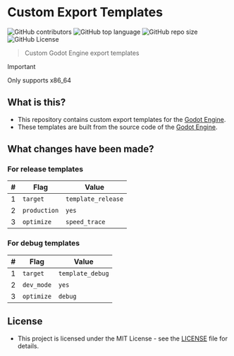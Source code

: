 # Custom Export Templates

![GitHub contributors](https://img.shields.io/github/contributors/push2game/custom-export-templates)
![GitHub top language](https://img.shields.io/github/languages/top/push2game/custom-export-templates)
![GitHub repo size](https://img.shields.io/github/repo-size/push2game/custom-export-templates)
![GitHub License](https://img.shields.io/github/license/push2game/custom-export-templates)

> Custom Godot Engine export templates

> [!IMPORTANT]  
> Only supports x86_64

## What is this?

- This repository contains custom export templates for the [Godot Engine](https://github.com/godotengine/godot).
- These templates are built from the source code of the [Godot Engine](https://github.com/godotengine/godot).

## What changes have been made?

### For release templates

| #   | Flag         | Value              |
| --- | ------------ | ------------------ |
| 1   | `target`     | `template_release` |
| 2   | `production` | `yes`              |
| 3   | `optimize`   | `speed_trace`      |

### For debug templates

| #   | Flag       | Value            |
| --- | ---------- | ---------------- |
| 1   | `target`   | `template_debug` |
| 2   | `dev_mode` | `yes`            |
| 3   | `optimize` | `debug`          |

## License

- This project is licensed under the MIT License - see the [LICENSE](LICENSE) file for details.
